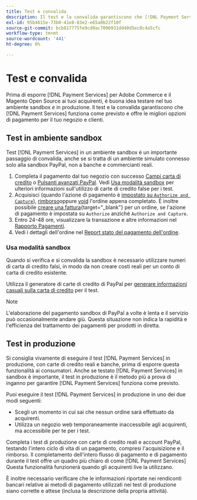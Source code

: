 ```yaml
---
title: Test e convalida
description: Il test e la convalida garantiscono che [!DNL Payment Services] funziona come previsto e fornisce le migliori opzioni di pagamento per i clienti
exl-id: 95b4615e-73b0-41e8-83e2-e65a0b22f10f
source-git-commit: bcb817775fe9cd9ac7096931dd40d5ec0c4a5cfc
workflow-type: tm+mt
source-wordcount: '441'
ht-degree: 0%

---
```


# Test e convalida

Prima di esporre [!DNL Payment Services] per Adobe Commerce e il Magento Open Source ai tuoi acquirenti, è buona idea testare nel tuo ambiente sandbox _e_ in produzione. Il test e la convalida garantiscono che [!DNL Payment Services] funziona come previsto e offre le migliori opzioni di pagamento per il tuo negozio e clienti.

## Test in ambiente sandbox

Test [!DNL Payment Services] in un ambiente sandbox è un importante passaggio di convalida, anche se si tratta di un ambiente simulato connesso solo alla sandbox PayPal, non a banche e commercianti reali.

1. Completa il pagamento dal tuo negozio con successo [Campi carta di credito](payments-options.md#credit-card-fields) o [Pulsanti avanzati PayPal](payments-options.md#paypal-smart-buttons). Vedi [Usa modalità sandbox](#use-sandbox-mode) per ulteriori informazioni sull&#39;utilizzo di carte di credito false per i test.
1. Acquisisci (quando l&#39;azione di pagamento è [impostato su `Authorize and Capture`](onboard.md#set-payment-services-as-payment-method)), [rimborso](refunds.md)oppure [void](voids.md) l&#39;ordine appena completato. È inoltre possibile [creare una fattura](https://docs.magento.com/user-guide/sales/invoice-create.html){target=&quot;_blank&quot;} per un ordine, se l&#39;azione di pagamento è impostata su `Authorize` anziché `Authorize and Capture`.
1. Entro 24-48 ore, visualizzare la transazione e altre informazioni nel [Rapporto Pagamenti](payouts.md).
1. Vedi i dettagli dell&#39;ordine nel [Report stato del pagamento dell&#39;ordine](order-payment-status.md).

### Usa modalità sandbox

Quando si verifica e si convalida la sandbox è necessario utilizzare numeri di carta di credito falsi, in modo da non creare costi reali per un conto di carta di credito esistente.

Utilizza il generatore di carte di credito di PayPal per [generare informazioni casuali sulla carta di credito](https://www.paypal.com/us/smarthelp/article/where-can-i-find-test-credit-card-numbers-ts2157) per il test.

>[!NOTE]
>
>L&#39;elaborazione del pagamento sandbox di PayPal a volte è lenta e il servizio può occasionalmente andare giù. Questa situazione non indica la rapidità e l&#39;efficienza del trattamento dei pagamenti per prodotti in diretta.

## Test in produzione

Si consiglia vivamente di eseguire il test [!DNL Payment Services] in produzione, con carte di credito reali e banche, prima di esporre questa funzionalità ai consumatori. Anche se testato [!DNL Payment Services] in sandbox è importante, il test in produzione è il metodo più a prova di inganno per garantire [!DNL Payment Services] funziona come previsto.

Puoi eseguire il test [!DNL Payment Services] in produzione in uno dei due modi seguenti:

* Scegli un momento in cui sai che nessun ordine sarà effettuato da acquirenti.
* Utilizza un negozio web temporaneamente inaccessibile agli acquirenti, ma accessibile per te per i test.

Completa i test di produzione con carte di credito reali e account PayPal, testando l&#39;intero ciclo di vita di un pagamento, compresi l&#39;acquisizione e il rimborso. Il completamento dell&#39;intero flusso di pagamento e di pagamento durante il test offre un quadro più chiaro di come [!DNL Payment Services] Questa funzionalità funzionerà quando gli acquirenti live la utilizzano.

È inoltre necessario verificare che le informazioni riportate nei rendiconti bancari relative ai metodi di pagamento utilizzati nei test di produzione siano corrette e attese (inclusa la descrizione della propria attività).
